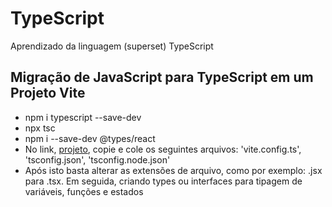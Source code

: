 # TypeScript
Aprendizado da linguagem (superset) TypeScript

## Migração de JavaScript para TypeScript em um Projeto Vite
- npm i typescript --save-dev
- npx tsc
- npm i --save-dev @types/react
- No link, [projeto](https://stackblitz.com/edit/vitejs-vite-scw8cv?file=index.html&terminal=dev), copie e cole os seguintes arquivos: 'vite.config.ts', 'tsconfig.json', 'tsconfig.node.json'
- Após isto basta alterar as extensões de arquivo, como por exemplo: .jsx para .tsx. Em seguida, criando types ou interfaces para tipagem de variáveis, funções e estados
